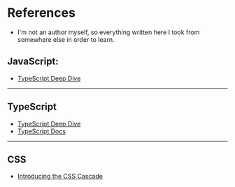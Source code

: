 # References

- I'm not an author myself, so everything written here I took from somewhere else in order to learn.

## JavaScript:

- [TypeScript Deep Dive](https://basarat.gitbooks.io/typescript/)

---

## TypeScript

- [TypeScript Deep Dive](https://basarat.gitbooks.io/typescript/)
- [TypeScript Docs](https://www.typescriptlang.org/docs/home.html)

---

## CSS

- [Introducing the CSS Cascade](https://developer.mozilla.org/en-US/docs/Web/CSS/Cascade)
